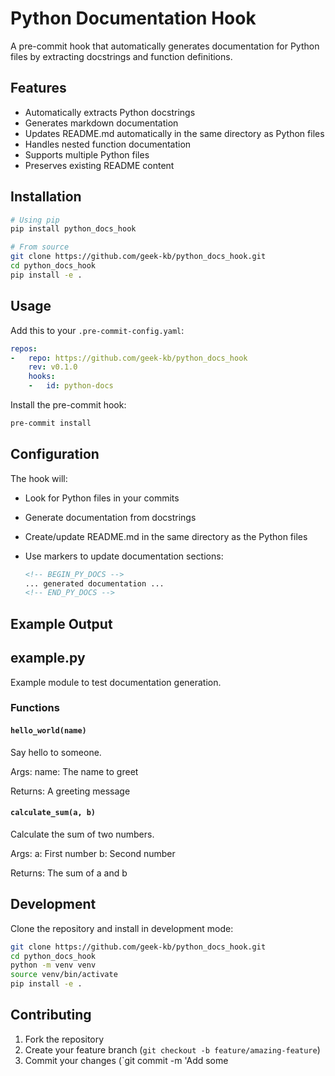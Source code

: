# Python Documentation Hook

A pre-commit hook that automatically generates documentation for Python files by extracting docstrings and function definitions.

## Features

- Automatically extracts Python docstrings
- Generates markdown documentation
- Updates README.md automatically in the same directory as Python files
- Handles nested function documentation
- Supports multiple Python files
- Preserves existing README content

## Installation

```bash
# Using pip
pip install python_docs_hook

# From source
git clone https://github.com/geek-kb/python_docs_hook.git
cd python_docs_hook
pip install -e .
```

## Usage

Add this to your `.pre-commit-config.yaml`:

```yaml
repos:
-   repo: https://github.com/geek-kb/python_docs_hook
    rev: v0.1.0
    hooks:
    -   id: python-docs
```

Install the pre-commit hook:

```bash
pre-commit install
```

## Configuration

The hook will:

- Look for Python files in your commits
- Generate documentation from docstrings
- Create/update README.md in the same directory as the Python files
- Use markers to update documentation sections:

  ```markdown
  <!-- BEGIN_PY_DOCS -->
  ... generated documentation ...
  <!-- END_PY_DOCS -->
  ```

## Example Output

<!-- BEGIN_PY_DOCS -->
## example.py

Example module to test documentation generation.

### Functions

#### `hello_world(name)`

Say hello to someone.

Args:
    name: The name to greet

Returns:
    A greeting message

#### `calculate_sum(a, b)`

Calculate the sum of two numbers.

Args:
    a: First number
    b: Second number

Returns:
    The sum of a and b
<!-- END_PY_DOCS -->

## Development

Clone the repository and install in development mode:

```bash
git clone https://github.com/geek-kb/python_docs_hook.git
cd python_docs_hook
python -m venv venv
source venv/bin/activate
pip install -e .
```

## Contributing

1. Fork the repository
2. Create your feature branch (`git checkout -b feature/amazing-feature`)
3. Commit your changes (`git commit -m 'Add some

